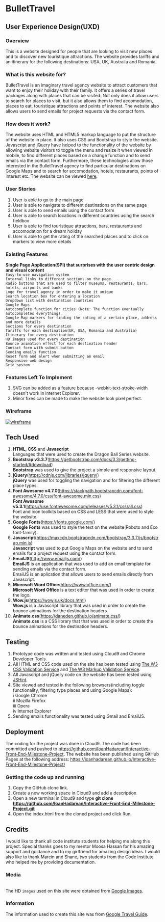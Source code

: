 # BulletTravel

## User Experience Design(UXD)

### Overview

This is a website designed for people that are looking to visit new places and to discover new touristique attractions. The website provides 
tariffs and an itinerary for the following destinations: USA, UK, Australia and Romania.

### What is this website for?

BulletTravel is an imaginary travel agency website to attract customers that want to enjoy their holiday with their family. 
It offers a series of travel packages along with places that can be visited. Not only does it allow users to search for places to visit, but
it also allows them to find accomodation, places to eat, touristique attractions and points of interest.
The website also allows users to send emails for project requests via the contact form.

### How does it work?

The website uses HTML and HTML5 markup language to put the structure of the website in place. It also uses CSS and Bootstrap to style 
the website. Javascript and jQuery have helped to the functionality of the website by allowing website visitors to toggle the menu and resize it when viewed in mobile, to find different places based on a change
function and to send emails via the contact form. Furthermore, these technologies allow those interested in the BulletTravel agency
to find particular destinations on Google Maps and to search for accomodation, hotels, restaurants, points of interest etc.
The website can be viewed [here](https://ioanhadarean.github.io/Interactive-Front-End-Milestone-Project/).

### User Stories
1. User is able to go to the main page 
2. User is able to navigate to different destinations on the same page
3. User is able to send emails using the contact form
4. User is able to search locations in different countries using the search fieldbox
5. User is able to find touristique attractions, bars, restaurants and accomodation for a dream holiday
6. User is able to get the rating of the searched places and to click on markers to view more details

### Existing Features

**Single Page Application(SPI) that surprises with the user centric design and visual content**
<br>`Easy-to-use navigation system`
<br>`Internal links to different sections on the page`
<br>`Radio buttons that are used to filter museums, restaurants, bars, hotels, airports and banks`
<br>`Logo for travel agency in order to make it unique`
<br>`Search location box for entering a location`
<br>`Dropdown list with destination countries`
<br>`Google Maps`
<br>`Autocomplete function for cities (Note: The function eventually autocompletes everything)`
<br>`Google Map markers for finding the rating of a certain place, address and more details`
<br>`Sections for every destination`
<br>`Tariffs for each destination(UK, USA, Romania and Australia)`
<br>`Itinerary for every destination`
<br>`HD images used for every destination`
<br>`Bounce animation effect for each destination header`
<br>`Contact form with submit button`
<br>`Sending emails function`
<br>`Reset form and alert when submitting an email`
<br>`Responsive web design`
<br>`Grid system` 

### Features Left To Implement

1. SVG can be added as a feature because -webkit-text-stroke-width doesn't work in Internet Explorer.
2. Minor fixes can be made to make the website look pixel perfect.

### Wireframe

<a href="assets/wireframe/wireframe.png"><img src="https://preview.ibb.co/epMQu9/wireframe.png" alt="wireframe" border="0"></a>

## Tech Used

1. **HTML**, **CSS** and **Javascript**
    <br>Languages that were used to create the Dragon Ball Series website.
2. **Bootstrap v3.3.7**(https://getbootstrap.com/docs/3.3/getting-started/#download)
    <br>**Bootstrap** was used to give the project a simple and responsive layout.
3. **jQuery**(https://cdnjs.com/libraries/jquery/)
      <br>**jQuery** was used for toggling the navigation and for filtering the different place types.
4. **Font Awesome v4.7.0**(https://stackpath.bootstrapcdn.com/font-awesome/4.7.0/css/font-awesome.min.css)
    <br>**Font Awesome v5.3.1**(https://use.fontawesome.com/releases/v5.3.1/css/all.css)
    <br>Font and icon toolkits based on CSS and LESS that were used to style the website.
5. **Google Fonts**(https://fonts.google.com/)
    <br>**Google Fonts** was used to style the text on the website(Roboto and Exo font-family).
6. **Javascript**(https://maxcdn.bootstrapcdn.com/bootstrap/3.3.7/js/bootstrap.min.js)
    <br>**Javascript** was used to put Google Maps on the website and to send emails for a project request using the contact form.
7. **EmailJS**(http://www.emailjs.com/)
    <br>**EmailJS** is an application that was used to add an email template for sending emails via the contact form.
    <br>EmailJS is an aplication that allows users to send emails directly from Javascript.
8. **Microsoft Word Office**(https://www.office.com/)
    <br>**Microsoft Word Office** is a text editor that was used in order to create the logo.
9. **Wow.js**(https://wowjs.uk/docs.html)
    <br>**Wow.js** is a Javascript library that was used in order to create the bounce animations for the destination headers.
10. **Animate.css**(https://daneden.github.io/animate.css/)
    <br>**Animate.css** is a CSS library that that was used in order to create the bounce animations for the destination headers.

## Testing

1. Prototype code was written and tested using Cloud9 and Chrome Developer Tools.
2. All HTML and CSS code used on the site has been tested using [The W3 CSS Validation Service](https://jigsaw.w3.org/css-validator/) 
            and [The W3 Markup Validation Service](https://validator.w3.org/).
3. All Javascript and jQuery code on the website has been tested using [JSHint](https://jshint.com/).
4. Site viewed and tested in the following browsers(including toggle functionality, filtering type places and using Google Maps):
<br>    i Google Chrome
<br>    ii Mozilla Firefox
<br>    iii Opera
<br>    iv Internet Explorer
5. Sending emails functionality was tested using Gmail and EmailJS.

## Deployment

The coding for the project was done in Cloud9. The code has been committed and pushed to https://github.com/IoanHadarean/Interactive-Front-End-Milestone-Project. 
The website has been published using GitHub Pages at the following address: https://ioanhadarean.github.io/Interactive-Front-End-Milestone-Project/

### Getting the code up and running

1. Copy the GitHub clone link.
2. Create a new working space in Cloud9 and add a description.
2. Open a new terminal in Cloud9 and type **git clone https://github.com/IoanHadarean/Interactive-Front-End-Milestone-Project.git**
3. Open the index.html from the cloned project and click Run.

## Credits

I would like to thank all code institute students for helping me along this project. Special thanks goes to my mentor Moosa Hassan for his amazing support
and guidance and to my girlfriend for amazing design ideas. I would also like to thank Marcin and Shane, two students from the Code Institute who helped me by providing documentation.

### Media

<br>The HD `images` used on this site were obtained from [Google Images](https://images.google.com/).

### Information

The information used to create this site was from [Google Travel Guide](https://www.google.co.uk/destination).
